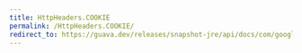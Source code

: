 ```yaml
---
title: HttpHeaders.COOKIE
permalink: /HttpHeaders.COOKIE/
redirect_to: https://guava.dev/releases/snapshot-jre/api/docs/com/google/common/net/HttpHeaders.html#COOKIE
---
```

